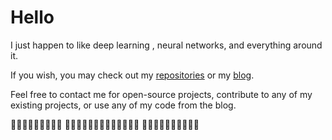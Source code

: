 # Hello



I just happen to like deep learning , neural networks, and everything around it.

If you wish, you may check out my [repositories](https://github.com/sovit-123?tab=repositories) or my [blog](https://debuggercafe.com/). 

Feel free to contact me for open-source projects, contribute to any of my existing projects, or use any of my code from the blog.

🧠🧠🧠🧠🧠🧠🧠🧠🧠 🤖🤖🤖🤖🤖🤖🤖🤖🤖🤖🤖🤖🤖 🧠🧠🧠🧠🧠🧠🧠🧠🧠🧠
